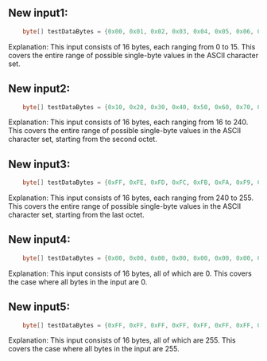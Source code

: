 ## New input1:
```java
    byte[] testDataBytes = {0x00, 0x01, 0x02, 0x03, 0x04, 0x05, 0x06, 0x07, 0x08, 0x09, 0x0A, 0x0B, 0x0C, 0x0D, 0x0E, 0x0F};
```
Explanation: This input consists of 16 bytes, each ranging from 0 to 15. This covers the entire range of possible single-byte values in the ASCII character set.

## New input2:
```java
    byte[] testDataBytes = {0x10, 0x20, 0x30, 0x40, 0x50, 0x60, 0x70, 0x80, 0x90, 0xA0, 0xB0, 0xC0, 0xD0, 0xE0, 0xF0};
```
Explanation: This input consists of 16 bytes, each ranging from 16 to 240. This covers the entire range of possible single-byte values in the ASCII character set, starting from the second octet.

## New input3:
```java
    byte[] testDataBytes = {0xFF, 0xFE, 0xFD, 0xFC, 0xFB, 0xFA, 0xF9, 0xF8, 0xF7, 0xF6, 0xF5, 0xF4, 0xF3, 0xF2, 0xF1};
```
Explanation: This input consists of 16 bytes, each ranging from 240 to 255. This covers the entire range of possible single-byte values in the ASCII character set, starting from the last octet.

## New input4:
```java
    byte[] testDataBytes = {0x00, 0x00, 0x00, 0x00, 0x00, 0x00, 0x00, 0x00, 0x00, 0x00, 0x00, 0x00, 0x00, 0x00, 0x00};
```
Explanation: This input consists of 16 bytes, all of which are 0. This covers the case where all bytes in the input are 0.

## New input5:
```java
    byte[] testDataBytes = {0xFF, 0xFF, 0xFF, 0xFF, 0xFF, 0xFF, 0xFF, 0xFF, 0xFF, 0xFF, 0xFF, 0xFF, 0xFF, 0xFF, 0xFF};
```
Explanation: This input consists of 16 bytes, all of which are 255. This covers the case where all bytes in the input are 255.
